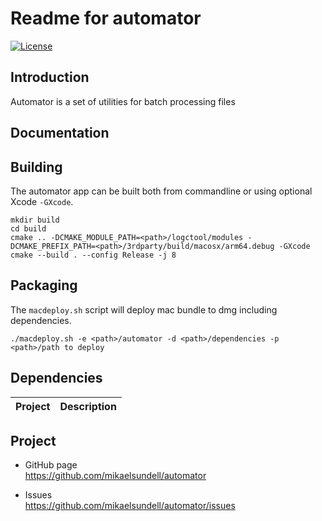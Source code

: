 Readme for automator
==================

[![License](https://img.shields.io/badge/license-BSD%203--Clause-blue.svg?style=flat-square)](https://github.com/mikaelsundell/automator/blob/master/README.md)

Introduction
------------

Automator is a set of utilities for batch processing files

Documentation
-------------

Building
--------

The automator app can be built both from commandline or using optional Xcode `-GXcode`.

```shell
mkdir build
cd build
cmake .. -DCMAKE_MODULE_PATH=<path>/logctool/modules -DCMAKE_PREFIX_PATH=<path>/3rdparty/build/macosx/arm64.debug -GXcode
cmake --build . --config Release -j 8
```

Packaging
---------

The `macdeploy.sh` script will deploy mac bundle to dmg including dependencies.

```shell
./macdeploy.sh -e <path>/automator -d <path>/dependencies -p <path>/path to deploy
```

Dependencies
-------------

| Project     | Description |
| ----------- | ----------- |


Project
-------------

* GitHub page   
https://github.com/mikaelsundell/automator

* Issues   
https://github.com/mikaelsundell/automator/issues